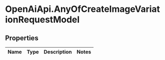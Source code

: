 # OpenAiApi.AnyOfCreateImageVariationRequestModel

## Properties
Name | Type | Description | Notes
------------ | ------------- | ------------- | -------------
